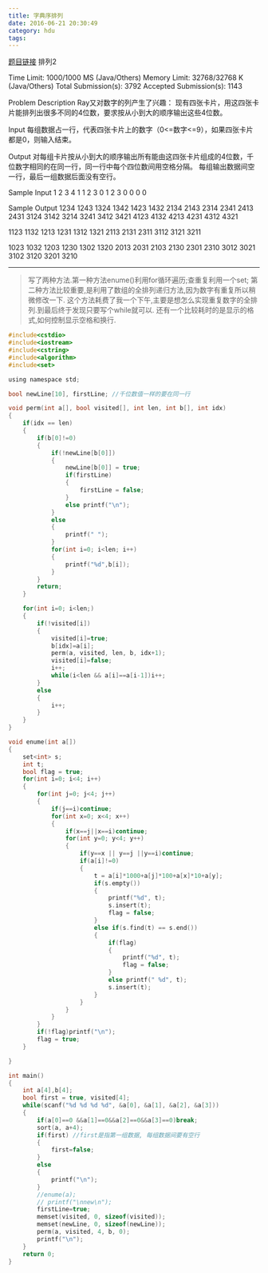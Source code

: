 ```yaml
---
title: 字典序排列
date: 2016-06-21 20:30:49
category: hdu
tags: 
---
```

[题目链接](http://acm.hdu.edu.cn/game/entry/problem/show.php?chapterid=1&sectionid=3&problemid=17)
排列2

Time Limit: 1000/1000 MS (Java/Others) Memory Limit: 32768/32768 K (Java/Others)
Total Submission(s): 3792 Accepted Submission(s): 1143

Problem Description
Ray又对数字的列产生了兴趣：
现有四张卡片，用这四张卡片能排列出很多不同的4位数，要求按从小到大的顺序输出这些4位数。
 

Input
每组数据占一行，代表四张卡片上的数字（0<=数字<=9），如果四张卡片都是0，则输入结束。
 

Output
对每组卡片按从小到大的顺序输出所有能由这四张卡片组成的4位数，千位数字相同的在同一行，同一行中每个四位数间用空格分隔。
每组输出数据间空一行，最后一组数据后面没有空行。
 

Sample Input
1 2 3 4
1 1 2 3
0 1 2 3
0 0 0 0
 

Sample Output
1234 1243 1324 1342 1423 1432
2134 2143 2314 2341 2413 2431
3124 3142 3214 3241 3412 3421
4123 4132 4213 4231 4312 4321

1123 1132 1213 1231 1312 1321
2113 2131 2311
3112 3121 3211

1023 1032 1203 1230 1302 1320
2013 2031 2103 2130 2301 2310
3012 3021 3102 3120 3201 3210

<hr />

> 写了两种方法.第一种方法enume()利用for循环遍历;查重复利用一个set;
> 第二种方法比较重要,是利用了数组的全排列递归方法,因为数字有重复所以稍微修改一下.
> 这个方法耗费了我一个下午,主要是想怎么实现重复数字的全排列.到最后终于发现只要写个while就可以.
> 还有一个比较耗时的是显示的格式,如何控制显示空格和换行.

```c
#include<cstdio>
#include<iostream>
#include<cstring>
#include<algorithm>
#include<set>

using namespace std;

bool newLine[10], firstLine; //千位数值一样的要在同一行

void perm(int a[], bool visited[], int len, int b[], int idx)
{
    if(idx == len)
    {
        if(b[0]!=0)
        {
            if(!newLine[b[0]])
            {
                newLine[b[0]] = true;
                if(firstLine)
                {
                    firstLine = false;
                }
                else printf("\n");
            }
            else
            {
                printf(" ");
            }
            for(int i=0; i<len; i++)
            {
                printf("%d",b[i]);
            }
        }
        return;
    }

    for(int i=0; i<len;)
    {
        if(!visited[i])
        {
            visited[i]=true;
            b[idx]=a[i];
            perm(a, visited, len, b, idx+1);
            visited[i]=false;
            i++;
            while(i<len && a[i]==a[i-1])i++;
        }
        else
        {
            i++;
        }
    }
}

void enume(int a[])
{
    set<int> s;
    int t;
    bool flag = true;
    for(int i=0; i<4; i++)
    {
        for(int j=0; j<4; j++)
        {
            if(j==i)continue;
            for(int x=0; x<4; x++)
            {
                if(x==j||x==i)continue;
                for(int y=0; y<4; y++)
                {
                    if(y==x || y==j ||y==i)continue;
                    if(a[i]!=0)
                    {
                        t = a[i]*1000+a[j]*100+a[x]*10+a[y];
                        if(s.empty())
                        {
                            printf("%d", t);
                            s.insert(t);
                            flag = false;
                        }
                        else if(s.find(t) == s.end())
                        {
                            if(flag)
                            {
                                printf("%d", t);
                                flag = false;
                            }
                            else printf(" %d", t);
                            s.insert(t);
                        }
                    }
                }
            }
        }
        if(!flag)printf("\n");
        flag = true;
    }

}

int main()
{
    int a[4],b[4];
    bool first = true, visited[4];
    while(scanf("%d %d %d %d", &a[0], &a[1], &a[2], &a[3]))
    {
        if(a[0]==0 &&a[1]==0&&a[2]==0&&a[3]==0)break;
        sort(a, a+4);
        if(first) //first是指第一组数据, 每组数据间要有空行
        {
            first=false;
        }
        else
        {
            printf("\n");
        }
        //enume(a);
        // printf("\nnew\n");
        firstLine=true;
        memset(visited, 0, sizeof(visited));
        memset(newLine, 0, sizeof(newLine));
        perm(a, visited, 4, b, 0);
        printf("\n");
    }
    return 0;
}

```